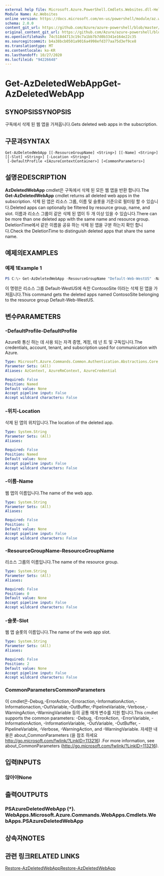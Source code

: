 ```yaml
---
external help file: Microsoft.Azure.PowerShell.Cmdlets.Websites.dll-Help.xml
Module Name: Az.Websites
online version: https://docs.microsoft.com/en-us/powershell/module/az.websites/get-azdeletedwebapp
schema: 2.0.0
content_git_url: https://github.com/Azure/azure-powershell/blob/master/src/Websites/Websites/help/Get-AzDeletedWebApp.md
original_content_git_url: https://github.com/Azure/azure-powershell/blob/master/src/Websites/Websites/help/Get-AzDeletedWebApp.md
ms.openlocfilehash: 74c518d4713c19c7a1bb7b7d0b3341e164e22c35
ms.sourcegitcommit: b4a38bcb0501a9016a4998efd377aa75d3ef9ce8
ms.translationtype: MT
ms.contentlocale: ko-KR
ms.lasthandoff: 10/27/2020
ms.locfileid: "94226648"
---
```

# <span data-ttu-id="83cb1-101">Get-AzDeletedWebApp</span><span class="sxs-lookup"><span data-stu-id="83cb1-101">Get-AzDeletedWebApp</span></span>

## <span data-ttu-id="83cb1-102">SYNOPSIS</span><span class="sxs-lookup"><span data-stu-id="83cb1-102">SYNOPSIS</span></span>
<span data-ttu-id="83cb1-103">구독에서 삭제 된 웹 앱을 가져옵니다.</span><span class="sxs-lookup"><span data-stu-id="83cb1-103">Gets deleted web apps in the subscription.</span></span>

## <span data-ttu-id="83cb1-104">구문과</span><span class="sxs-lookup"><span data-stu-id="83cb1-104">SYNTAX</span></span>

```
Get-AzDeletedWebApp [[-ResourceGroupName] <String>] [[-Name] <String>] [[-Slot] <String>] [-Location <String>]
 [-DefaultProfile <IAzureContextContainer>] [<CommonParameters>]
```

## <span data-ttu-id="83cb1-105">설명은</span><span class="sxs-lookup"><span data-stu-id="83cb1-105">DESCRIPTION</span></span>
<span data-ttu-id="83cb1-106">**AzDeletedWebApp** cmdlet은 구독에서 삭제 된 모든 웹 앱을 반환 합니다.</span><span class="sxs-lookup"><span data-stu-id="83cb1-106">The **Get-AzDeletedWebApp** cmdlet returns all deleted web apps in the subscription.</span></span> <span data-ttu-id="83cb1-107">삭제 된 앱은 리소스 그룹, 이름 및 슬롯을 기준으로 필터링 할 수 있습니다.</span><span class="sxs-lookup"><span data-stu-id="83cb1-107">Deleted apps can optionally be filtered by resource group, name, and slot.</span></span> <span data-ttu-id="83cb1-108">이름과 리소스 그룹이 같은 삭제 된 앱이 두 개 이상 있을 수 있습니다.</span><span class="sxs-lookup"><span data-stu-id="83cb1-108">There can be more than one deleted app with the same name and resource group.</span></span> <span data-ttu-id="83cb1-109">DeletionTime에서 같은 이름을 공유 하는 삭제 된 앱을 구분 하는지 확인 합니다.</span><span class="sxs-lookup"><span data-stu-id="83cb1-109">Check the DeletionTime to distinguish deleted apps that share the same name.</span></span>

## <span data-ttu-id="83cb1-110">예제의</span><span class="sxs-lookup"><span data-stu-id="83cb1-110">EXAMPLES</span></span>

### <span data-ttu-id="83cb1-111">예제 1</span><span class="sxs-lookup"><span data-stu-id="83cb1-111">Example 1</span></span>
```powershell
PS C:\> Get-AzDeletedWebApp -ResourceGroupName "Default-Web-WestUS" -Name "ContosoSite"
```

<span data-ttu-id="83cb1-112">이 명령은 리소스 그룹 Default-WestUS에 속한 ContosoSite 이라는 삭제 된 앱을 가져옵니다.</span><span class="sxs-lookup"><span data-stu-id="83cb1-112">This command gets the deleted apps named ContosoSite belonging to the resource group Default-Web-WestUS.</span></span>

## <span data-ttu-id="83cb1-113">변수</span><span class="sxs-lookup"><span data-stu-id="83cb1-113">PARAMETERS</span></span>

### <span data-ttu-id="83cb1-114">-DefaultProfile</span><span class="sxs-lookup"><span data-stu-id="83cb1-114">-DefaultProfile</span></span>
<span data-ttu-id="83cb1-115">Azure와 통신 하는 데 사용 되는 자격 증명, 계정, 테 넌 트 및 구독입니다.</span><span class="sxs-lookup"><span data-stu-id="83cb1-115">The credentials, account, tenant, and subscription used for communication with Azure.</span></span>

```yaml
Type: Microsoft.Azure.Commands.Common.Authentication.Abstractions.Core.IAzureContextContainer
Parameter Sets: (All)
Aliases: AzContext, AzureRmContext, AzureCredential

Required: False
Position: Named
Default value: None
Accept pipeline input: False
Accept wildcard characters: False
```

### <span data-ttu-id="83cb1-116">-위치</span><span class="sxs-lookup"><span data-stu-id="83cb1-116">-Location</span></span>
<span data-ttu-id="83cb1-117">삭제 된 앱의 위치입니다.</span><span class="sxs-lookup"><span data-stu-id="83cb1-117">The location of the deleted app.</span></span>

```yaml
Type: System.String
Parameter Sets: (All)
Aliases:

Required: False
Position: Named
Default value: None
Accept pipeline input: False
Accept wildcard characters: False
```

### <span data-ttu-id="83cb1-118">-이름</span><span class="sxs-lookup"><span data-stu-id="83cb1-118">-Name</span></span>
<span data-ttu-id="83cb1-119">웹 앱의 이름입니다.</span><span class="sxs-lookup"><span data-stu-id="83cb1-119">The name of the web app.</span></span>

```yaml
Type: System.String
Parameter Sets: (All)
Aliases:

Required: False
Position: 1
Default value: None
Accept pipeline input: False
Accept wildcard characters: False
```

### <span data-ttu-id="83cb1-120">-ResourceGroupName</span><span class="sxs-lookup"><span data-stu-id="83cb1-120">-ResourceGroupName</span></span>
<span data-ttu-id="83cb1-121">리소스 그룹의 이름입니다.</span><span class="sxs-lookup"><span data-stu-id="83cb1-121">The name of the resource group.</span></span>

```yaml
Type: System.String
Parameter Sets: (All)
Aliases:

Required: False
Position: 0
Default value: None
Accept pipeline input: False
Accept wildcard characters: False
```

### <span data-ttu-id="83cb1-122">-슬롯</span><span class="sxs-lookup"><span data-stu-id="83cb1-122">-Slot</span></span>
<span data-ttu-id="83cb1-123">웹 앱 슬롯의 이름입니다.</span><span class="sxs-lookup"><span data-stu-id="83cb1-123">The name of the web app slot.</span></span>

```yaml
Type: System.String
Parameter Sets: (All)
Aliases:

Required: False
Position: 2
Default value: None
Accept pipeline input: False
Accept wildcard characters: False
```

### <span data-ttu-id="83cb1-124">CommonParameters</span><span class="sxs-lookup"><span data-stu-id="83cb1-124">CommonParameters</span></span>
<span data-ttu-id="83cb1-125">이 cmdlet은-Debug,-ErrorAction,-Erroraction,-InformationAction,-Informationaction,-OutVariable,-OutBuffer,-PipelineVariable,-Verbose,-WarningAction,-WarningVariable 등의 공통 매개 변수를 지원 합니다.</span><span class="sxs-lookup"><span data-stu-id="83cb1-125">This cmdlet supports the common parameters: -Debug, -ErrorAction, -ErrorVariable, -InformationAction, -InformationVariable, -OutVariable, -OutBuffer, -PipelineVariable, -Verbose, -WarningAction, and -WarningVariable.</span></span> <span data-ttu-id="83cb1-126">자세한 내용은 about_CommonParameters (을 참조 하세요 http://go.microsoft.com/fwlink/?LinkID=113216) .</span><span class="sxs-lookup"><span data-stu-id="83cb1-126">For more information, see about_CommonParameters (http://go.microsoft.com/fwlink/?LinkID=113216).</span></span>

## <span data-ttu-id="83cb1-127">입력</span><span class="sxs-lookup"><span data-stu-id="83cb1-127">INPUTS</span></span>

### <span data-ttu-id="83cb1-128">않아야</span><span class="sxs-lookup"><span data-stu-id="83cb1-128">None</span></span>

## <span data-ttu-id="83cb1-129">출력</span><span class="sxs-lookup"><span data-stu-id="83cb1-129">OUTPUTS</span></span>

### <span data-ttu-id="83cb1-130">PSAzureDeletedWebApp (\*). WebApps.</span><span class="sxs-lookup"><span data-stu-id="83cb1-130">Microsoft.Azure.Commands.WebApps.Cmdlets.WebApps.PSAzureDeletedWebApp</span></span>

## <span data-ttu-id="83cb1-131">상속자</span><span class="sxs-lookup"><span data-stu-id="83cb1-131">NOTES</span></span>

## <span data-ttu-id="83cb1-132">관련 링크</span><span class="sxs-lookup"><span data-stu-id="83cb1-132">RELATED LINKS</span></span>

[<span data-ttu-id="83cb1-133">Restore-AzDeletedWebApp</span><span class="sxs-lookup"><span data-stu-id="83cb1-133">Restore-AzDeletedWebApp</span></span>](./Restore-AzDeletedWebApp.md)